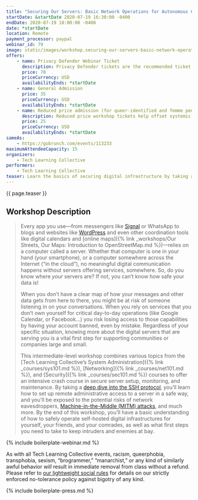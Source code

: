 ```yaml
---
title: "Securing Our Servers: Basic Network Operations for Autonomous Communities"
startDate: &startDate 2020-07-19 16:30:00 -0400
endDate: 2020-07-19 18:00:00 -0400
date: *startDate
location: Remote
payment_processor: paypal
webinar_id: 79
image: static/images/workshop.securing-our-servers-basic-network-operations-for-autonomous-communities.rectangle.jpg
offers:
    - name: Privacy Defender Webinar Ticket
      description: Privacy Defender tickets are the recommended ticket type for those who can afford to help fund the digital security and online privacy advocacy communities with their financial resources, are attending the workshop with the support of their employers or other backers, or have other resources available to them. Purchasing tickets at this level makes it possible for us to offer reduced price tickets to those in need.
      price: 70
      priceCurrency: USD
      availabilityEnds: *startDate
    - name: General Admission
      price: 35
      priceCurrency: USD
      availabilityEnds: *startDate
    - name: Reduced price admission (for queer-identified and femme people)
      description: Reduced price workshop tickets help offset systemic biases prevalent in society and in the technology sector especially.
      price: 25
      priceCurrency: USD
      availabilityEnds: *startDate
sameAs:
    - https://gobrunch.com/events/113233
maximumAttendeeCapacity: 15
organizers:
    - Tech Learning Collective
performers:
    - Tech Learning Collective
teaser: Learn the basics of securing digital infrastructure by taking a deep-dive into the Secure Shell (SSH) protocol, a fundamental component of safe administrative access to remote servers. Regardless of whether you rely on one or many thousands of servers to power your daily operations, securely managing those machines is essential to the success of your efforts. This intermediate-level workshop shows you how to securely set up, access, and debug connection issues over the SSH protocol so that you&rsquo;ll be ready to operate self-hosted digital infrastructure for yourself, friends, or comrades.
---
```


{{ page.teaser }}

## Workshop Description

> Every app you use&mdash;from messengers like [Signal](https://signal.org/) or WhatsApp to blogs and websites like [WordPress](https://wordpress.org/) and even other coordination tools like digital calendars and [online maps]({% link _workshops/Our Streets, Our Maps: Introduction to OpenStreetMap.md %})&mdash;relies on a computer called a server. Whether that computer is one in your hand (your smartphone), or a computer somewhere across the Internet (&ldquo;in the cloud&rdquo;), no meaningful digital communication happens without servers offering services, somewhere. So, do you know where *your* servers are? If not, you can&rsquo;t know how safe your data is!
>
> When you don&rsquo;t have a clear map of how your messages and other data gets from here to there, you might be at risk of someone listening in on your conversations. When you rely on services that you don&rsquo;t own yourself for critical day-to-day operations (like Google Calendar, or Facebook&hellip;) you risk losing access to those capabilities by having your account banned, even by mistake. Regardless of your specific situation, knowing more about the digital servers that are serving you is a vital first step for supporting communities or companies large and small.
>
> This intermediate-level workshop combines various topics from the [Tech Learning Collective&rsquo;s System Administration]({% link _courses/sys101.md %}), [Networking]({% link _courses/net101.md %}), and [Security]({% link _courses/sec101.md %}) courses to offer an intensive crash course in secure server setup, monitoring, and maintenance. By taking a [deep dive into the SSH protocol](https://github.com/AnarchoTechNYC/meta/blob/master/train-the-trainers/practice-labs/introduction-to-securing-virtualized-secure-shell-servers/README.md), you&rsquo;ll learn how to set up remote administrative access to a server in a safe way, and you&rsquo;ll be exposed to the potential risks of network eavesdroppers, [Machine-in-the-Middle (MITM) attacks](https://en.wikipedia.org/wiki/Man-in-the-middle_attack), and much more. By the end of this workshop, you&rsquo;ll have a basic understanding of how to safely operate self-hosted digital infrastructures for yourself, your friends, and your comrades, as well as what first steps you need to take to keep intruders and enemies at bay.

{% include boilerplate-webinar.md %}

As with all Tech Learning Collective events, racism, queerphobia, transphobia, sexism, &ldquo;brogrammer,&rdquo; &ldquo;manarchist,&rdquo; or any kind of similarly awful behavior *will* result in immediate removal from class without a refund. Please refer to [our lightweight social rules](https://github.com/AnarchoTechNYC/meta/wiki/Social-rules) for details on our strictly enforced no-tolerance policy against bigotry of any kind.

{% include boilerplate-press.md %}
